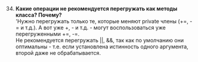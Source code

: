 034. **Какие операции не рекомендуется перегружать как методы класса? Почему?**    
'Нужно перегружать только те, которые меняют private члены (+=, -= и т.д.). А вот уже +, - и т.д. - могут воспользоваться уже перегруженными +=, -=.  
Не рекомендуется перегружать ||, &&, так как по умолчанию они оптимальны - т.е. если установлена истинность одного аргумента, второй даже не обрабатывается.

